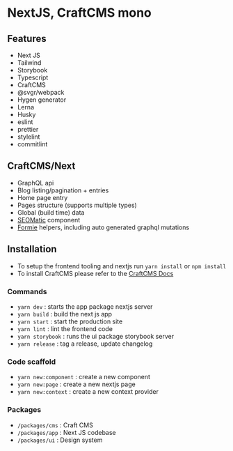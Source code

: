 # NextJS, CraftCMS mono

## Features

- Next JS
- Tailwind
- Storybook
- Typescript
- CraftCMS
- @svgr/webpack
- Hygen generator
- Lerna
- Husky
- eslint
- prettier
- stylelint
- commitlint

## CraftCMS/Next

- GraphQL api
- Blog listing/pagination + entries
- Home page entry
- Pages structure (supports multiple types)
- Global (build time) data
- [SEOMatic](https://github.com/nystudio107/craft-seomatic) component
- [Formie](https://github.com/verbb/formie) helpers, including auto generated graphql mutations

## Installation

- To setup the frontend tooling and nextjs run `yarn install` or `npm install`
- To install CraftCMS please refer to the [CraftCMS Docs](https://craftcms.com/docs/3.x/installation.html)

### Commands

- `yarn dev` : starts the app package nextjs server
- `yarn build` : build the next js app
- `yarn start` : start the production site
- `yarn lint` : lint the frontend code
- `yarn storybook` : runs the ui package storybook server
- `yarn release` : tag a release, update changelog

### Code scaffold

- `yarn new:component` : create a new component
- `yarn new:page` : create a new nextjs page
- `yarn new:context` : create a new context provider

### Packages

- `/packages/cms` : Craft CMS
- `/packages/app` : Next JS codebase
- `/packages/ui` : Design system
